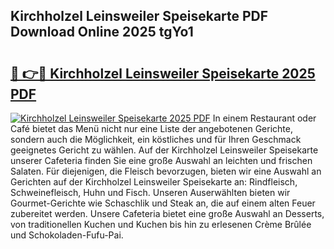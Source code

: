 ## Kirchholzel Leinsweiler Speisekarte PDF Download Online 2025 tgYo1

# <h2><a href="http://gc6ltgh.nevu.top/?p=Kirchholzel+Leinsweiler+Speisekarte">🔗 👉🔴 Kirchholzel Leinsweiler Speisekarte 2025 PDF</a></h2>

[![Kirchholzel Leinsweiler Speisekarte 2025 PDF](https://i.imgur.com/dBaPXMq.png)](http://gc6ltgh.nevu.top/?p=Kirchholzel+Leinsweiler+Speisekarte)
In einem Restaurant oder Café bietet das Menü nicht nur eine Liste der angebotenen Gerichte, sondern auch die Möglichkeit, ein köstliches und für Ihren Geschmack geeignetes Gericht zu wählen. Auf der Kirchholzel Leinsweiler Speisekarte unserer Cafeteria finden Sie eine große Auswahl an leichten und frischen Salaten. Für diejenigen, die Fleisch bevorzugen, bieten wir eine Auswahl an Gerichten auf der Kirchholzel Leinsweiler Speisekarte an: Rindfleisch, Schweinefleisch, Huhn und Fisch. Unseren Auserwählten bieten wir Gourmet-Gerichte wie Schaschlik und Steak an, die auf einem alten Feuer zubereitet werden. Unsere Cafeteria bietet eine große Auswahl an Desserts, von traditionellen Kuchen und Kuchen bis hin zu erlesenen Crème Brûlée und Schokoladen-Fufu-Pai.
